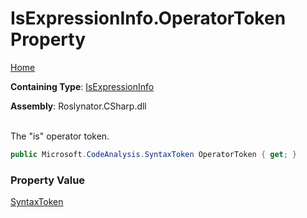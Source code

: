 # IsExpressionInfo\.OperatorToken Property

[Home](../../../../../README.md)

**Containing Type**: [IsExpressionInfo](../README.md)

**Assembly**: Roslynator\.CSharp\.dll

\
The "is" operator token\.

```csharp
public Microsoft.CodeAnalysis.SyntaxToken OperatorToken { get; }
```

### Property Value

[SyntaxToken](https://docs.microsoft.com/en-us/dotnet/api/microsoft.codeanalysis.syntaxtoken)

